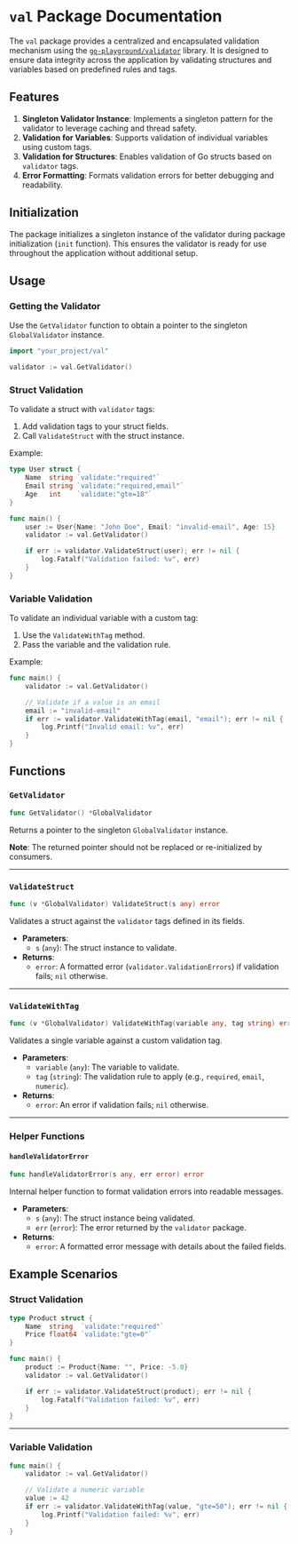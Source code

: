 
# `val` Package Documentation

The `val` package provides a centralized and encapsulated validation mechanism using the [`go-playground/validator`](https://pkg.go.dev/github.com/go-playground/validator/v10) library. It is designed to ensure data integrity across the application by validating structures and variables based on predefined rules and tags.

## Features

1. **Singleton Validator Instance**: Implements a singleton pattern for the validator to leverage caching and thread safety.
2. **Validation for Variables**: Supports validation of individual variables using custom tags.
3. **Validation for Structures**: Enables validation of Go structs based on `validator` tags.
4. **Error Formatting**: Formats validation errors for better debugging and readability.

## Initialization

The package initializes a singleton instance of the validator during package initialization (`init` function). This ensures the validator is ready for use throughout the application without additional setup.

## Usage

### Getting the Validator

Use the `GetValidator` function to obtain a pointer to the singleton `GlobalValidator` instance.

```go
import "your_project/val"

validator := val.GetValidator()
```

### Struct Validation

To validate a struct with `validator` tags:
1. Add validation tags to your struct fields.
2. Call `ValidateStruct` with the struct instance.

Example:

```go
type User struct {
    Name  string `validate:"required"`
    Email string `validate:"required,email"`
    Age   int    `validate:"gte=18"`
}

func main() {
    user := User{Name: "John Doe", Email: "invalid-email", Age: 15}
    validator := val.GetValidator()

    if err := validator.ValidateStruct(user); err != nil {
        log.Fatalf("Validation failed: %v", err)
    }
}
```

### Variable Validation

To validate an individual variable with a custom tag:
1. Use the `ValidateWithTag` method.
2. Pass the variable and the validation rule.

Example:

```go
func main() {
    validator := val.GetValidator()

    // Validate if a value is an email
    email := "invalid-email"
    if err := validator.ValidateWithTag(email, "email"); err != nil {
        log.Printf("Invalid email: %v", err)
    }
}
```

## Functions

### `GetValidator`

```go
func GetValidator() *GlobalValidator
```

Returns a pointer to the singleton `GlobalValidator` instance.

**Note**: The returned pointer should not be replaced or re-initialized by consumers.

---

### `ValidateStruct`

```go
func (v *GlobalValidator) ValidateStruct(s any) error
```

Validates a struct against the `validator` tags defined in its fields.

- **Parameters**:
    - `s` (`any`): The struct instance to validate.
- **Returns**:
    - `error`: A formatted error (`validator.ValidationErrors`) if validation fails; `nil` otherwise.

---

### `ValidateWithTag`

```go
func (v *GlobalValidator) ValidateWithTag(variable any, tag string) error
```

Validates a single variable against a custom validation tag.

- **Parameters**:
    - `variable` (`any`): The variable to validate.
    - `tag` (`string`): The validation rule to apply (e.g., `required`, `email`, `numeric`).
- **Returns**:
    - `error`: An error if validation fails; `nil` otherwise.

---

### Helper Functions

#### `handleValidatorError`

```go
func handleValidatorError(s any, err error) error
```

Internal helper function to format validation errors into readable messages.

- **Parameters**:
    - `s` (`any`): The struct instance being validated.
    - `err` (`error`): The error returned by the `validator` package.
- **Returns**:
    - `error`: A formatted error message with details about the failed fields.

## Example Scenarios

### Struct Validation

```go
type Product struct {
    Name  string  `validate:"required"`
    Price float64 `validate:"gte=0"`
}

func main() {
    product := Product{Name: "", Price: -5.0}
    validator := val.GetValidator()

    if err := validator.ValidateStruct(product); err != nil {
        log.Fatalf("Validation failed: %v", err)
    }
}
```

---

### Variable Validation

```go
func main() {
    validator := val.GetValidator()

    // Validate a numeric variable
    value := 42
    if err := validator.ValidateWithTag(value, "gte=50"); err != nil {
        log.Printf("Validation failed: %v", err)
    }
}
```
